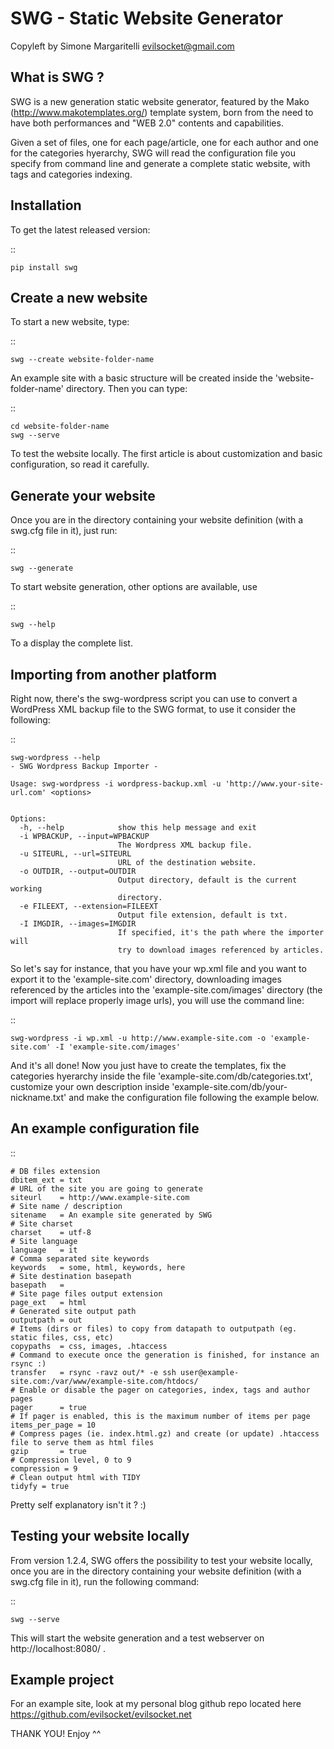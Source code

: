 SWG - Static Website Generator
==============================

Copyleft by Simone Margaritelli <evilsocket@gmail.com>

What is SWG ?
-------------

SWG is a new generation static website generator, featured by the Mako (http://www.makotemplates.org/) template system, born from the need to
have both performances and "WEB 2.0" contents and capabilities.

Given a set of files, one for each page/article, one for each author and one for the categories hyerarchy, SWG will read the configuration file
you specify from command line and generate a complete static website, with tags and categories indexing.

Installation
------------

To get the latest released version:

::

    pip install swg

Create a new website
--------------------

To start a new website, type:

::

    swg --create website-folder-name

An example site with a basic structure will be created inside the 'website-folder-name' directory.
Then you can type:

::

    cd website-folder-name
    swg --serve

To test the website locally.
The first article is about customization and basic configuration, so read it carefully.

Generate your website
---------------------

Once you are in the directory containing your website definition (with a swg.cfg file in it), just run:

::

    swg --generate

To start website generation, other options are available, use

::

    swg --help

To a display the complete list.

Importing from another platform
-------------------------------

Right now, there's the swg-wordpress script you can use to convert a WordPress XML backup file to the
SWG format, to use it consider the following:

::

    swg-wordpress --help
    - SWG Wordpress Backup Importer -
    
    Usage: swg-wordpress -i wordpress-backup.xml -u 'http://www.your-site-url.com' <options>
    
    
    Options:
      -h, --help            show this help message and exit
      -i WPBACKUP, --input=WPBACKUP
                            The Wordpress XML backup file.
      -u SITEURL, --url=SITEURL
                            URL of the destination website.
      -o OUTDIR, --output=OUTDIR
                            Output directory, default is the current working
                            directory.
      -e FILEEXT, --extension=FILEEXT
                            Output file extension, default is txt.
      -I IMGDIR, --images=IMGDIR
                            If specified, it's the path where the importer will
                            try to download images referenced by articles.

So let's say for instance, that you have your wp.xml file and you want to export it to the 'example-site.com' directory, downloading
images referenced by the articles into the 'example-site.com/images' directory (the import will replace properly image urls), you
will use the command line:

::

    swg-wordpress -i wp.xml -u http://www.example-site.com -o 'example-site.com' -I 'example-site.com/images'

And it's all done!
Now you just have to create the templates, fix the categories hyerarchy inside the file 'example-site.com/db/categories.txt', customize
your own description inside 'example-site.com/db/your-nickname.txt' and make the configuration file following the example below.

An example configuration file
-----------------------------

::

    # DB files extension
    dbitem_ext = txt
    # URL of the site you are going to generate
    siteurl    = http://www.example-site.com
    # Site name / description
    sitename   = An example site generated by SWG
    # Site charset
    charset    = utf-8
    # Site language
    language   = it
    # Comma separated site keywords
    keywords   = some, html, keywords, here
    # Site destination basepath
    basepath   = 
    # Site page files output extension
    page_ext   = html
    # Generated site output path
    outputpath = out
    # Items (dirs or files) to copy from datapath to outputpath (eg. static files, css, etc)
    copypaths  = css, images, .htaccess
    # Command to execute once the generation is finished, for instance an rsync :)
    transfer   = rsync -ravz out/* -e ssh user@example-site.com:/var/www/example-site.com/htdocs/
    # Enable or disable the pager on categories, index, tags and author pages
    pager      = true
    # If pager is enabled, this is the maximum number of items per page
    items_per_page = 10
    # Compress pages (ie. index.html.gz) and create (or update) .htaccess file to serve them as html files
    gzip       = true
    # Compression level, 0 to 9
    compression = 9
    # Clean output html with TIDY
    tidyfy = true

Pretty self explanatory isn't it ? :)

Testing your website locally
----------------------------

From version 1.2.4, SWG offers the possibility to test your website locally, once you are in the directory containing your website definition 
(with a swg.cfg file in it), run the following command:

::

    swg --serve

This will start the website generation and a test webserver on http://localhost:8080/ .

Example project
---------------

For an example site, look at my personal blog github repo located here https://github.com/evilsocket/evilsocket.net

THANK YOU!
Enjoy ^^

